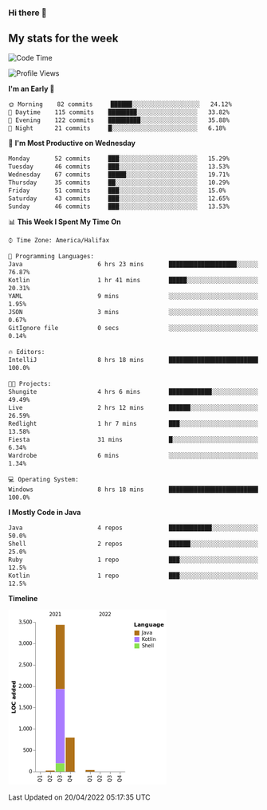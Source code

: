 ### Hi there 👋

## My stats for the week
<!--START_SECTION:waka-->
![Code Time](http://img.shields.io/badge/Code%20Time-181%20hrs%2051%20mins-blue)

![Profile Views](http://img.shields.io/badge/Profile%20Views-7-blue)

**I'm an Early 🐤** 

```text
🌞 Morning    82 commits     ██████░░░░░░░░░░░░░░░░░░░   24.12% 
🌆 Daytime    115 commits    ████████░░░░░░░░░░░░░░░░░   33.82% 
🌃 Evening    122 commits    █████████░░░░░░░░░░░░░░░░   35.88% 
🌙 Night      21 commits     █░░░░░░░░░░░░░░░░░░░░░░░░   6.18%

```
📅 **I'm Most Productive on Wednesday** 

```text
Monday       52 commits     ███░░░░░░░░░░░░░░░░░░░░░░   15.29% 
Tuesday      46 commits     ███░░░░░░░░░░░░░░░░░░░░░░   13.53% 
Wednesday    67 commits     █████░░░░░░░░░░░░░░░░░░░░   19.71% 
Thursday     35 commits     ██░░░░░░░░░░░░░░░░░░░░░░░   10.29% 
Friday       51 commits     ███░░░░░░░░░░░░░░░░░░░░░░   15.0% 
Saturday     43 commits     ███░░░░░░░░░░░░░░░░░░░░░░   12.65% 
Sunday       46 commits     ███░░░░░░░░░░░░░░░░░░░░░░   13.53%

```


📊 **This Week I Spent My Time On** 

```text
⌚︎ Time Zone: America/Halifax

💬 Programming Languages: 
Java                     6 hrs 23 mins       ███████████████████░░░░░░   76.87% 
Kotlin                   1 hr 41 mins        █████░░░░░░░░░░░░░░░░░░░░   20.31% 
YAML                     9 mins              ░░░░░░░░░░░░░░░░░░░░░░░░░   1.95% 
JSON                     3 mins              ░░░░░░░░░░░░░░░░░░░░░░░░░   0.67% 
GitIgnore file           0 secs              ░░░░░░░░░░░░░░░░░░░░░░░░░   0.14%

🔥 Editors: 
IntelliJ                 8 hrs 18 mins       █████████████████████████   100.0%

🐱‍💻 Projects: 
Shungite                 4 hrs 6 mins        ████████████░░░░░░░░░░░░░   49.49% 
Live                     2 hrs 12 mins       ██████░░░░░░░░░░░░░░░░░░░   26.59% 
Redlight                 1 hr 7 mins         ███░░░░░░░░░░░░░░░░░░░░░░   13.58% 
Fiesta                   31 mins             █░░░░░░░░░░░░░░░░░░░░░░░░   6.34% 
Wardrobe                 6 mins              ░░░░░░░░░░░░░░░░░░░░░░░░░   1.34%

💻 Operating System: 
Windows                  8 hrs 18 mins       █████████████████████████   100.0%

```

**I Mostly Code in Java** 

```text
Java                     4 repos             ████████████░░░░░░░░░░░░░   50.0% 
Shell                    2 repos             ██████░░░░░░░░░░░░░░░░░░░   25.0% 
Ruby                     1 repo              ███░░░░░░░░░░░░░░░░░░░░░░   12.5% 
Kotlin                   1 repo              ███░░░░░░░░░░░░░░░░░░░░░░   12.5%

```


**Timeline**

![Chart not found](https://raw.githubusercontent.com/lyndseyy/lyndseyy/main/charts/bar_graph.png) 


 Last Updated on 20/04/2022 05:17:35 UTC
<!--END_SECTION:waka-->